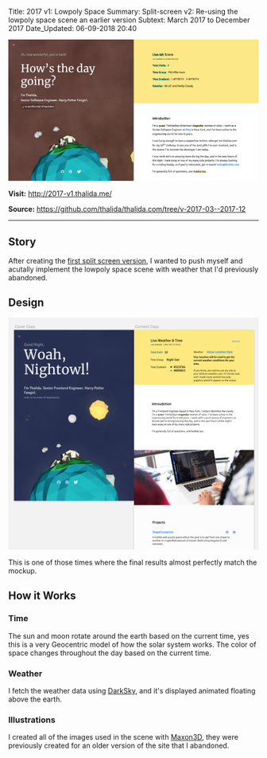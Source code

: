 Title:          2017 v1: Lowpoly Space
Summary:        Split-screen v2: Re-using the lowpoly space scene an earlier version
Subtext:        March 2017 to December 2017
Date_Updated:   06-09-2018 20:40

<img alt="Screenshot of thalida.com: lowpoly space split version" src="/static/images/posts/meta-history/2017-03--2017-12/screenshot.png" class="img--block">

**Visit:**
http://2017-v1.thalida.me/

**Source:**
https://github.com/thalida/thalida.com/tree/v-2017-03--2017-12

---

## Story
After creating the [first split screen version](/x/meta-timeline/2016-08--2017-03), I wanted to push myself and acutally implement the lowpoly space scene with weather that I'd previously abandoned.

## Design
<img alt="Mock up of space calendar" src="/static/images/posts/meta-history/2017-03--2017-12/mock.2.png" class="img--block">

This is one of those times where the final results almost perfectly match the mockup.

## How it Works
### Time
The sun and moon rotate around the earth based on the current time, yes this is a very Geocentric model of how the solar system works. The color of space changes throughout the day based on the current time.

### Weather
I fetch the weather data using [DarkSky](https://darksky.net/poweredby/), and it's displayed animated floating above the earth.

### Illustrations
I created all of the images used in the scene with [Maxon3D](https://www.maxon.net/en-us/), they were previously created for an older version of the site that I abandoned.
